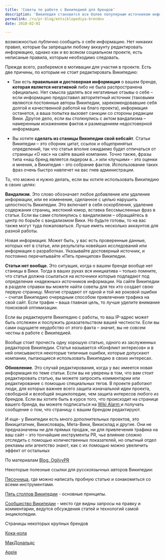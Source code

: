 ```yaml
---
title: 'Советы по работе с Википедией для брендов'
description: 'Википедия становится все более популярным источником информации, хотя ее авторитет как достоверного источника информации довольно шаток. Естественно, что крупные бренды не могли не заинтересоваться очередной возможностью публично сообщить о себе информацию.'
permalink: /ru/pr-blog/entsiklopediya-brendov
date: 2010-02-01

---
```


возможностью публично сообщить о себе информацию. Нет никаких правил, которые бы запрещали любому аккаунту редактировать информацию, однако как и во всяком социальном проекте, есть неписаные правила, которым необходимо следовать.

Прежде всего, разберемся в мотивации для участия в проекте. Есть две причины, по которым не стоит редактировать Википедию:

 - Там есть <strong>правильная и достоверная информация</strong> о вашем бренде, <strong>которая является негативной</strong> либо не была распространена официально. Нет смысла удалять все негативные отзывы о себе – если информацию предоставил авторитетный источник (таковыми являются постоянные авторы Википедии, зарекомендовавшие себя долгой и качественной работой на благо проекта), информация останется, а ваша попытка вызовет санкции со стороны редакции Вики. Другое дело, если вы столкнулись с актом вандализма – намеренным искажением фактов и размещением недостоверной информации.

- Вы хотите <strong>сделать из станицы Википедии свой вебсайт</strong>. Статьи Википедии – это сборник цитат, ссылок  и общепринятых определений, так что статья вполне ожидаемо будет отличаться от страницы «О нас» на сайте вашей компании. Точно также, фразы типа «наш бренд является лидером в…» или «лучшим» - это оценки и мнения, а Википедия – это собрание фактов. Использование таких фраз очень быстро навлечет на вас гнев администрации.

То, что можно и нужно делать, если вы хотите использовать Википедию в своих целях:

<strong>Вандализм.</strong> Это слово обозначает любое добавление или удаление информации, или ее изменение, сделанное с целью нарушить целостность Википедии. Это включает в себя оскорбления, удаление содержания страниц, жестокий юмор, вставка бессмысленных фраз в статьи. Если вы сами столкнулись с вандализмом – обращайтесь в центр по борьбе с вандализмом Вики. Но будьте готовы, то на вас также могут туда пожаловаться. Лучше иметь несколько аккаунтов для разной работы.

Новая информация. Может быть, у вас есть проверенные данные, которых нет в статье, или результаты новейших исследований или информация о разработках. Указывайте достоверный источник, и постоянно перечитывайте «Пять принципов» Википедии.

<strong>Статьи нет вообще.</strong>  Это ситуация, когда о вашем бренде вообще нет станицы в Вики.  Тогда в ваших руках вся инициатива – только помните, что статья должна ссылаться на источники которые подпадают под определение «надежных» источников информации. На сайте Википедии в разделе справки вы можете найти советы для тех кто создает свою первую страницу. Многие страдают от одной и той же роковой ошибки – считая Википедию очередным способом привлечения трафика на свой сайт. Если трафик – ваша главная цель, то лучше уделите внимание поисковой оптимизации.

Если вы редактируете Википедию  с работы, то ваш IP-адрес может быть отслежен и послужить доказательством вашей честности. Если вы сами ощущаете неудобство от этого факта – значит, вы не совсем честны в работе с Википедией.

Вообще стоит прочесть одну хорошую статью, одного из заслуженных редакторов Википедии. Статья называется «Конфликт интересов» и в ней описываются некоторые типичные ошибки, которые допускают компании, пытающиеся использовать Википедию в своих интересах.

<strong>Обновление</strong>. Это случай редактирования, когда  у вас имеется новая информация по теме статьи. Если вы не уверены в том, что вам стоит редактировать статью, вы можете запросить комментарии или редактирование с помощью специальных тегов.  В проекте работают люди, для которых важнее всего защита изначальной идеи проекта, свободной и всеобщей энциклопедии, чем защита интересов любого из брендов. Если вы хотите быть в курсе того, что происходит на странице вашего бренда, вы можете подписаться на <a href="https://wikialarm.com/">Wiki Alarm </a> и получать сообщение о том, что страницу с вашим брендом редактируют.

И еще- у Википедии есть много дополнительных проектов, это Викицитатник, Викисловарь, Мета-Вики, Викисклад и другие. Они не предназначены ни для прямых продаж, ни для привлечения трафика на ваш сайт – это тончайшие инструменты PR, чье влияние сложно отследить с помощью количественных показателей, но опытный отдел рекламы или агентство знают, как с их помощью можно увеличить эффект от остальных

По материалам <a href="https://blog.ogilvypr.com/2010/01/wikipedia-101-for-brands/">Blog. OgilvyPR</a>

Некоторые полезные ссылки для русскоязычных авторов Википедии:

<a href="https://ru.wikipedia.org/wiki/%D0%92%D0%B8%D0%BA%D0%B8%D0%BF%D0%B5%D0%B4%D0%B8%D1%8F:%D0%9F%D0%B5%D1%81%D0%BE%D1%87%D0%BD%D0%B8%D1%86%D0%B0">Песочница</a>, где можно написать пробную статью и ознакомиться со всеми инструментами.

<a href="https://ru.wikipedia.org/wiki/%D0%92%D0%B8%D0%BA%D0%B8%D0%BF%D0%B5%D0%B4%D0%B8%D1%8F:%20%D0%9F%D1%8F%D1%82%D1%8C_%D1%81%D1%82%D0%BE%D0%BB%D0%BF%D0%BE%D0%B2">Пять столпов Википедии</a> - основные принципы.

<a href="https://ru.wikipedia.org/wiki/%D0%92%D0%B8%D0%BA%D0%B8%D0%BF%D0%B5%D0%B4%D0%B8%D1%8F:%D0%9F%D0%BE%D1%80%D1%82%D0%B0%D0%BB_%D1%81%D0%BE%D0%BE%D0%B1%D1%89%D0%B5%D1%81%D1%82%D0%B2%D0%B0">Сообщество Википедии</a> - место где видны запросы на правку и комментарии, ведутся обсуждения статей и технологий самой энциклопедии.

Страницы некоторых крупных брендов

<a href="https://ru.wikipedia.org/wiki/%D0%9A%D0%BE%D0%BA%D0%B0-%D0%BA%D0%BE%D0%BB%D0%B0">Кока-кола</a>

<a href="https://ru.wikipedia.org/wiki/%D0%9C%D0%B0%D0%BA%D0%94%D0%BE%D0%BD%D0%B0%D0%BB%D1%8C%D0%B4%D1%81">МакДональдс</a>

<a href="https://ru.wikipedia.org/wiki/Apple"> Apple </a>

